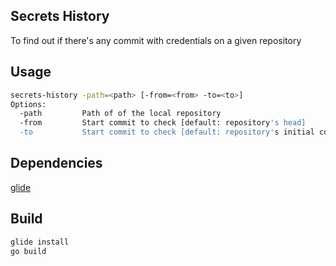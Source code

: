 Secrets History
-

To find out if there's any commit with credentials on a given repository

## Usage
```sh
secrets-history -path=<path> [-from=<from> -to=<to>]
Options:
  -path         Path of of the local repository
  -from         Start commit to check [default: repository's head]
  -to           Start commit to check [default: repository's initial commit]
``` 

## Dependencies
[glide](https://github.com/Masterminds/glide)

## Build
```sh
glide install
go build
```
